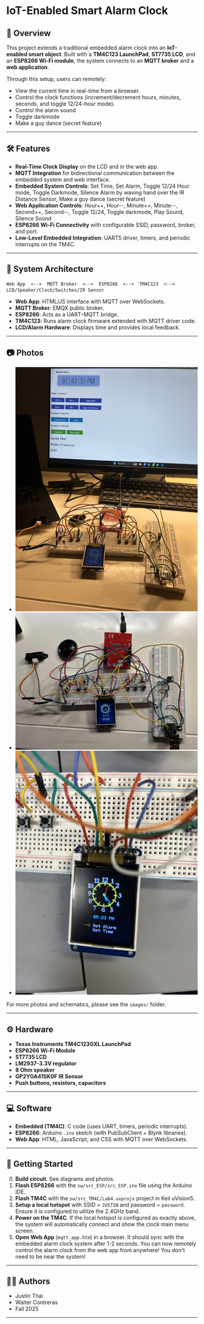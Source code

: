 ﻿# IoT-Enabled Smart Alarm Clock 

## 📌 Overview

This project extends a traditional embedded alarm clock into an **IoT-enabled smart object**. Built with a **TM4C123 LaunchPad**, **ST7735 LCD**, and an **ESP8266 Wi-Fi module**, the system connects to an **MQTT broker** and a **web application**.

Through this setup, users can remotely:

* View the current time in real-time from a browser.
* Control the clock functions (increment/decrement hours, minutes, seconds, and toggle 12/24-hour mode).
* Control the alarm sound
* Toggle darkmode
* Make a guy dance (secret feature)



---

## 🛠️ Features

* **Real-Time Clock Display** on the LCD and in the web app.
* **MQTT Integration** for bidirectional communication between the embedded system and web interface.
* **Embedded System Controls**: Set Time, Set Alarm, Toggle 12/24 Hour mode, Toggle Darkmode, Silence Alarm by waving hand over the IR Distance Sensor, Make a guy dance (secret feature)
* **Web Application Controls**: Hour++, Hour--, Minute++, Minute--, Second++, Second--, Toggle 12/24, Toggle darkmode, Play Sound, Silence Sound
* **ESP8266 Wi-Fi Connectivity** with configurable SSID, password, broker, and port.
* **Low-Level Embedded Integration**: UART5 driver, timers, and periodic interrupts on the TM4C.


---

## 📡 System Architecture

```
Web App  <-->  MQTT Broker  <-->  ESP8266  <-->  TM4C123  <-->  LCD/Speaker/Clock/Switches/IR Sensor
```

* **Web App**: HTML/JS interface with MQTT over WebSockets.
* **MQTT Broker**: EMQX public broker.
* **ESP8266**: Acts as a UART–MQTT bridge.
* **TM4C123**: Runs alarm clock firmware extended with MQTT driver code.
* **LCD/Alarm Hardware**: Displays time and provides local feedback.

---

## 📷 Photos


* ![Alarm Clock System + Web App](images/Embedded_System_Web_App.jpeg)
* ![Embedded System Prototype](images/Hardware/Full_Alarm_Clock_System.jpeg)
* ![Main Menu](images/User_Interface/Main_Menu.jpeg)

For more photos and schematics, please see the `images/` folder.

---

## ⚙️ Hardware

* **Texas Instruments TM4C123GXL LaunchPad**
* **ESP8266 Wi-Fi Module**
* **ST7735 LCD**
* **LM2937-3.3V regulator** 
* **8 Ohm speaker**
* **GP2Y0A41SK0F IR Sensor**
* **Push buttons, resistors, capacitors**

---

## 💻 Software

* **Embedded (TM4C)**: C code (uses UART, timers, periodic interrupts).
* **ESP8266**: Arduino `.ino` sketch (with PubSubClient + Blynk libraries).
* **Web App**: HTML, JavaScript, and CSS with MQTT over WebSockets.

---

## 🚀 Getting Started
0. **Build circuit**. See diagrams and photos.
1. **Flash ESP8266** with the `sw/src_ESP/src_ESP.ino` file using the Arduino IDE.
2. **Flash TM4C** with the `sw/src_TM4C/Lab4.uvprojx` project in Keil uVision5.
3. **Setup a local hotspot** with SSID = `JUSTIN` and password = `password`. Ensure it is configured to utilize the 2.4GHz band.
4. **Power on the TM4C**. If the local hotspot is configured as exactly above, the system will automatically connect and show the clock main menu screen.
3. **Open Web App** (`mqtt_app.htm`) in a browser. It should sync with the embedded alarm clock system after 1-2 seconds. You can now remotely control the alarm clock from the web app from anywhere! You don't need to be near the system!


---


## 👨‍💻 Authors

- Justin Thai
- Walter Contreras
- Fall 2025

---


